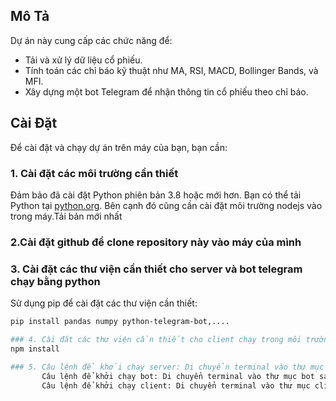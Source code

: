 ## Mô Tả

Dự án này cung cấp các chức năng để:
- Tải và xử lý dữ liệu cổ phiếu.
- Tính toán các chỉ báo kỹ thuật như MA, RSI, MACD, Bollinger Bands, và MFI.
- Xây dựng một bot Telegram để nhận thông tin cổ phiếu theo chỉ báo.

## Cài Đặt

Để cài đặt và chạy dự án trên máy của bạn, bạn cần:

### 1. Cài đặt các môi trường cần thiết
Đảm bảo đã cài đặt Python phiên bản 3.8 hoặc mới hơn. Bạn có thể tải Python tại [python.org](https://www.python.org/).
Bên cạnh đó cũng cần cài đặt môi trường nodejs vào trong máy.Tải bản mới nhất

### 2.Cài đặt github để clone repository này vào máy của mình

### 3. Cài đặt các thư viện cần thiết cho server và bot telegram chạy bằng python

Sử dụng pip để cài đặt các thư viện cần thiết:

```bash
pip install pandas numpy python-telegram-bot,....

### 4. Cài đăt các thư viện cần thiết cho client chạy trong môi trường nodejs
npm install

### 5. Câu lệnh để khởi chạy server: Di chuyển terminal vào thư mục server sau đó chạy lệnh: python run.py
       Câu lệnh để khởi chạy bot: Di chuyển terminal vào thư mục bot sau đó chạy lệnh: python run.py
       Câu lệnh để khởi chạy client: Di chuyển terminal vào thư mục client sau đó chạy lệnh: npm run dev (thay đổi đường dẫn tới :http://localhost:5173/stock/lazy/<tên mã cổ phiếu>)
